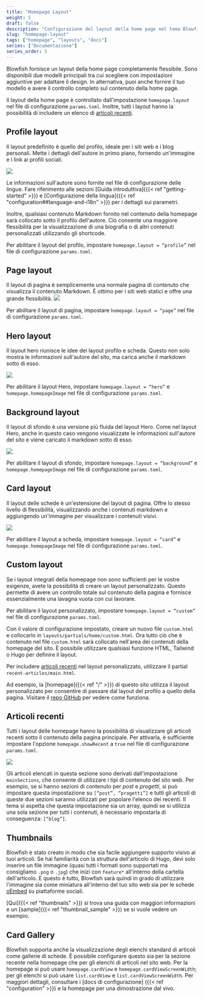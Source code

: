 ```yaml
---
title: "Homepage Layout"
weight: 5
draft: false
description: "Configurazione del layout della home page nel tema Blowfish."
slug: "homepage-layout"
tags: ["homepage", "layouts", "docs"]
series: ["Documentazione"]
series_order: 5
---
```


Blowfish fornisce un layout della home page completamente flessibile. Sono disponibili due modelli principali tra cui scegliere con impostazioni aggiuntive per adattare il design. In alternativa, puoi anche fornire il tuo modello e avere il controllo completo sul contenuto della home page.

Il layout della home page è controllato dall'impostazione `homepage.layout` nel file di configurazione `params.toml`. Inoltre, tutti i layout hanno la possibilità di includere un elenco di [articoli recenti](#articoli-recenti).

## Profile layout

Il layout predefinito è quello del profilo, ideale per i siti web e i blog personali. Mette i dettagli dell'autore in primo piano, fornendo un'immagine e i link ai profili sociali.

<img class="thumbnailshadow" src="img/home-profile.png"/>

Le informazioni sull'autore sono fornite nel file di configurazione delle lingue. Fare riferimento alle sezioni [Guida introduttiva]({{< ref "getting-started" >}}) e [Configurazione della lingua]({{< ref "configuration##language-and-i18n" >}}) per i dettagli sui parametri.

Inoltre, qualsiasi contenuto Markdown fornito nel contenuto della homepage sarà collocato sotto il profilo dell'autore. Ciò consente una maggiore flessibilità per la visualizzazione di una biografia o di altri contenuti personalizzati utilizzando gli shortcode.

Per abilitare il layout del profilo, impostare `homepage.layout = “profile”` nel file di configurazione `params.toml`.

## Page layout

Il layout di pagina è semplicemente una normale pagina di contenuto che visualizza il contenuto Markdown. È ottimo per i siti web statici e offre una grande flessibilità.
<img class="thumbnailshadow" src="img/home-page.png"/>

Per abilitare il layout di pagina, impostare `homepage.layout = “page”` nel file di configurazione `params.toml`.

## Hero layout

Il layout hero riunisce le idee dei layout profilo e scheda. Questo non solo mostra le informazioni sull'autore del sito, ma carica anche il markdown sotto di esso.

<img class="thumbnailshadow" src="img/home-hero.png"/>

Per abilitare il layout Hero, impostare `homepage.layout = “hero”` e `homepage.homepageImage` nel file di configurazione `params.toml`.

## Background layout

Il layout di sfondo è una versione più fluida del layout Hero. Come nel layout Hero, anche in questo caso vengono visualizzate le informazioni sull'autore del sito e viene caricato il markdown sotto di esso.

<img class="thumbnailshadow" src="img/home-background.png"/>

Per abilitare il layout di sfondo, impostare `homepage.layout = “background”` e `homepage.homepageImage` nel file di configurazione `params.toml`.

## Card layout

Il layout delle schede è un'estensione del layout di pagina. Offre lo stesso livello di flessibilità, visualizzando anche i contenuti markdown e aggiungendo un'immagine per visualizzare i contenuti visivi.

<img class="thumbnailshadow" src="img/home-card.png"/>

Per abilitare il layout a scheda, impostare `homepage.layout = “card”` e `homepage.homepageImage` nel file di configurazione `params.toml`. 


## Custom layout

Se i layout integrati della homepage non sono sufficienti per le vostre esigenze, avete la possibilità di creare un layout personalizzato. Questo permette di avere un controllo totale sul contenuto della pagina e fornisce essenzialmente una lavagna vuota con cui lavorare.

Per abilitare il layout personalizzato, impostare `homepage.layout = “custom”` nel file di configurazione `params.toml`.

Con il valore di configurazione impostato, creare un nuovo file `custom.html` e collocarlo in `layouts/partials/home/custom.html`. Ora tutto ciò che è contenuto nel file `custom.html` sarà collocato nell'area dei contenuti della homepage del sito. È possibile utilizzare qualsiasi funzione HTML, Tailwind o Hugo per definire il layout.

Per includere [articoli recenti](#articoli-recenti) nel layout personalizzato, utilizzare il partial `recent-articles/main.html`.

Ad esempio, la [homepage]({{< ref "/" >}}) di questo sito utilizza il layout personalizzato per consentire di passare dal layout del profilo a quello della pagina. Visitare il [repo GitHub](https://github.com/nunocoracao/blowfish/blob/main/exampleSite/layouts/partials/home/custom.html) per vedere come funziona.

## Articoli recenti

Tutti i layout delle homepage hanno la possibilità di visualizzare gli articoli recenti sotto il contenuto della pagina principale. Per attivarla, è sufficiente impostare l'opzione `homepage.showRecent` a `true` nel file di configurazione `params.toml`.

<img class="thumbnailshadow" src="img/home-list.png"/>

Gli articoli elencati in questa sezione sono derivati dall'impostazione `mainSections`, che consente di utilizzare i tipi di contenuto del sito web. Per esempio, se si hanno sezioni di contenuto per _post_ e _progetti_, si può impostare questa impostazione su `[“post”, “progetti”]` e tutti gli articoli di queste due sezioni saranno utilizzati per popolare l'elenco dei recenti. Il tema si aspetta che questa impostazione sia un array, quindi se si utilizza una sola sezione per tutti i contenuti, è necessario impostarla di conseguenza: `[“blog”]`.

## Thumbnails

Blowfish è stato creato in modo che sia facile aggiungere supporto visivo ai tuoi articoli. Se hai familiarità con la struttura dell'articolo di Hugo, devi solo inserire un file immagine (quasi tutti i formati sono supportati ma consigliamo `.png` o `.jpg`) che inizi con `feature*` all'interno della cartella dell'articolo. E questo è tutto, Blowfish sarà quindi in grado di utilizzare l'immagine sia come miniatura all'interno del tuo sito web sia per le schede <a target="_blank" href="https://oembed.com/">oEmbed</a> su piattaforme sociali.

[Qui]({{< ref "thumbnails" >}}) si trova una guida con maggiori informazioni e un [sample]({{< ref "thumbnail_sample" >}}) se si vuole vedere un esempio.

## Card Gallery

Blowfish supporta anche la visualizzazione degli elenchi standard di articoli come gallerie di schede. È possibile configurare questo sia per la sezione recente nella homepage che per gli elenchi di articoli nel sito web. Per la homepage si può usare `homepage.cardView` e `homepage.cardViewScreenWidth`; per gli elenchi si può usare `list.cardView` e `list.cardViewScreenWidth`. Per maggiori dettagli, consultare i [docs di configurazione] ({{< ref "configuration" >}}) e la homepage per una dimostrazione dal vivo.
